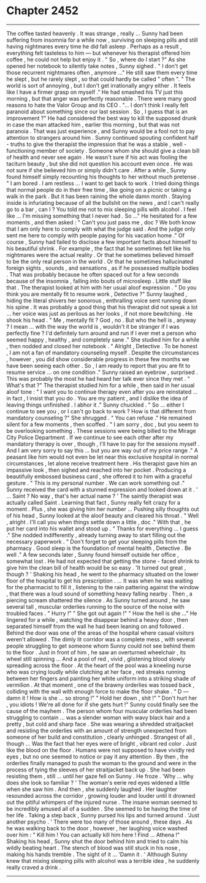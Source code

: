 
# Chapter 2452


---

The coffee tasted heavenly . It was strange , really … Sunny had been suffering from insomnia for a while now , surviving on sleeping pills and still having nightmares every time he did fall asleep . Perhaps as a result , everything felt tasteless to him — but whenever his therapist offered him coffee , he could not help but enjoy it .
" So , where do I start ?"
As she opened her notebook to silently take notes , Sunny sighed .
" I don't get those recurrent nightmares often , anymore …"
He still saw them every time he slept , but he rarely slept , so that could hardly be called " often ".
" The world is sort of annoying , but I don't get irrationally angry either . It feels like I have a firmer grasp on myself ."
He had smashed his TV just this morning , but that anger was perfectly reasonable . There were many good reasons to hate the Valor Group and its CEO .
"... I don't think I really felt paranoid about something since our last session . So , I guess that is an improvement ?"
He had considered the best way to kill the supposed drunk in case the man attacked him , earlier this morning , but that was not paranoia . That was just experience , and Sunny would be a fool not to pay attention to strangers around him .
Sunny continued spouting confident half - truths to give the therapist the impression that he was a stable , well - functioning member of society . Someone whom she should give a clean bill of health and never see again . He wasn't sure if his act was fooling the taciturn beauty , but she did not question his account even once .
He was not sure if she believed him or simply didn't care .
After a while , Sunny found himself simply recounting his thoughts to her without much pretense .
" I am bored . I am restless … I want to get back to work . I tried doing things that normal people do in their free time , like going on a picnic or taking a walk in the park . But it has been raining the whole damn month . Staying inside is infuriating because of all the bullshit on the news , and I can't really go to a bar , can I ? You told me not to mix sleeping pills with alcohol . I feel like ... I'm missing something that I never had . So …"
He hesitated for a few moments , and then asked :
" Can't you just pass me , doc ? We both know that I am only here to comply with what the judge said . And the judge only sent me here to comply with people paying for his vacation home ."
Of course , Sunny had failed to disclose a few important facts about himself to his beautiful shrink .
For example , the fact that he sometimes felt like his nightmares were the actual reality .
Or that he sometimes believed himself to be the only real person in the world .
Or that he sometimes hallucinated foreign sights , sounds , and sensations , as if he possessed multiple bodies . That was probably because he often spaced out for a few seconds because of the insomnia , falling into bouts of microsleep .
Little stuff like that .
The therapist looked at him with her usual aloof expression .
" Do you think you are mentally fit to resume work , Detective ?"
Sunny laughed , hiding the literal shivers her sonorous , enthralling voice sent running down his spine . It was probably a good thing that his therapist did not speak a lot … her voice was just as perilous as her looks , if not more bewitching .
He shook his head .
" Me , mentally fit ? God , no . But who the hell is , anyway ? I mean … with the way the world is , wouldn't it be stranger if I was perfectly fine ? I'd definitely turn around and run if I ever met a person who seemed happy , healthy , and completely sane ."
She studied him for a while , then nodded and closed her notebook .
" Alright , Detective . To be honest , I am not a fan of mandatory counseling myself . Despite the circumstances , however , you did show considerable progress in these few months we have been seeing each other . So , I am ready to report that you are fit to resume service … on one condition ."
Sunny raised an eyebrow , surprised . This was probably the most he had heard her talk ever since they met .
" What's that ?"
The therapist studied him for a while , then said in her usual aloof tone :
" I want you to continue therapy even after you are reinstated … in fact , I insist that you do . You are my patient , and I dislike the idea of leaving things unfinished . I abhor it ."
Sunny chuckled .
" So … either I continue to see you , or I can't go back to work ? How is that different from mandatory counseling ?"
She shrugged .
" You can refuse ."
He remained silent for a few moments , then scoffed .
" I am sorry , doc , but you seem to be overlooking something . These sessions were being billed to the Mirage City Police Department . If we continue to see each other after my mandatory therapy is over , though , I'll have to pay for the sessions myself . And I am very sorry to say this … but you are way out of my price range ."
A peasant like him would not even be let near this exclusive hospital in normal circumstances , let alone receive treatment here .
His therapist gave him an impassive look , then sighed and reached into her pocket . Producing a beautifully embossed business card , she offered it to him with a graceful gesture .
" This is my personal number . We can work something out ."
Sunny received the card with a stunned expression and looked down at it .
' ... Saint ? No way , that's her actual name ? '
The saintly therapist was actually called Saint . Learning that fact , Sunny really felt crazy for a moment .
Plus , she was giving him her number …
Pushing silly thoughts out of his head , Sunny looked at the aloof beauty and cleared his throat .
" Well , alright . I'll call you when things settle down a little , doc ."
With that , he put her card into his wallet and stood up .
" Thanks for everything … I guess ."
She nodded indifferently , already turning away to start filling out the necessary paperwork .
" Don't forget to get your sleeping pills from the pharmacy . Good sleep is the foundation of mental health , Detective . Be well ."
A few seconds later , Sunny found himself outside her office , somewhat lost . He had not expected that getting the stone - faced shrink to give him the clean bill of health would be so easy .
'It turned out great , though ? '
Shaking his head , he went to the pharmacy situated on the lower floor of the hospital to get his prescription .
… It was when he was waiting for the pharmacist to fill it , listening to the rain pattering against the window , that there was a loud sound of something heavy falling nearby .
Then , a piercing scream shattered the silence .
As Sunny turned around , he saw several tall , muscular orderlies running to the source of the noise with troubled faces .
" Hurry !"
" She got out again !"
" How the hell is she …"
He lingered for a while , watching the disappear behind a heavy door , then separated himself from the wall he had been leaning on and followed .
Behind the door was one of the areas of the hospital where casual visitors weren't allowed . The dimly lit corridor was a complete mess , with several people struggling to get someone whom Sunny could not see behind them to the floor .
Just in front of him , he saw an overturned wheelchair , its wheel still spinning …
And a pool of red , vivid , glistening blood slowly spreading across the floor .
At the heart of the pool was a kneeling nurse who was crying loudly while clutching at her face , red streaks running between her fingers and painting her white uniform into a striking shade of vermilion .
At that moment , one of the brawny orderlies was tossed back , colliding with the wall with enough force to make the floor shake .
" D — damn it ! How is she … so strong !"
" Hold her down , shit !"
" Don't hurt her , you idiots ! We're all done for if she gets hurt !"
Sunny could finally see the cause of the mayhem .
The person whom four muscular orderlies had been struggling to contain … was a slender woman with wavy black hair and a pretty , but cold and sharp face . She was wearing a shredded straitjacket and resisting the orderlies with an amount of strength unexpected from someone of her build and constitution , clearly unhinged .
Strangest of all , though …
Was the fact that her eyes were of bright , vibrant red color .
Just like the blood on the floor .
Humans were not supposed to have vividly red eyes , but no one seemed to notice or pay it any attention .
By then , the orderlies finally managed to push the woman to the ground and were in the process of tying the sleeves of her straitjacket back up . She had been resisting them , still … until her gaze fell on Sunny .
He froze .
'Why … why does she look so familiar ? '
The woman's eerie red eyes widened a little when she saw him .
And then , she suddenly laughed .
Her laughter resounded across the corridor , growing louder and louder until it drowned out the pitiful whimpers of the injured nurse .
The insane woman seemed to be incredibly amused all of a sudden . She seemed to be having the time of her life .
Taking a step back , Sunny pursed his lips and turned around .
'Just another psycho . '
There were too many of those around , these days .
As he was walking back to the door , however , her laughing voice washed over him :
" Kill him ! You can actually kill him here ! Find … Athena !"
Shaking his head , Sunny shut the door behind him and tried to calm his wildly beating heart .
The stench of blood was still stuck in his nose , making his hands tremble .
The sight of it …
'Damn it . '
Although Sunny knew that mixing sleeping pills with alcohol was a terrible idea , he suddenly really craved a drink .

---


